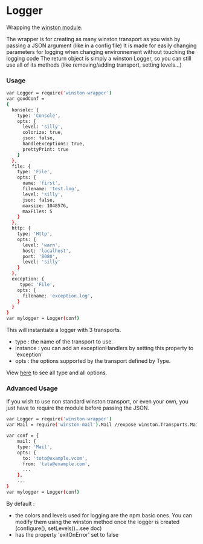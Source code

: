 # Logger
Wrapping the [winston module](https://www.npmjs.com/package/winston).

The wrapper is for creating as many winston transport as you wish by passing a JSON argument (like in a config file)
It is made for easily changing parameters for logging when changing environnement without touching the logging code
The return object is simply a winston Logger, so you can still use all of its methods (like removing/adding transport, setting levels...)

### Usage

```sh
var Logger = require('winston-wrapper')
var goodConf =
{
  konsole: {
    type: 'Console',
    opts: {
      level: 'silly',
      colorize: true,
      json: false,
      handleExceptions: true,
      prettyPrint: true
    }
  },
  file: {
    type: 'File',
    opts: {
      name: 'first',
      filename: 'test.log',
      level: 'silly',
      json: false,
      maxsize: 1048576,
      maxFiles: 5
    }
  },
  http: {
    type: 'Http',
    opts: {
      level: 'warn',
      host: 'localhost',
      port: '8080',
      level: 'silly'
    }
  },
  exception: {
     type: 'File',
    opts: {
      filename: 'exception.log',
    }
  }
}
var mylogger = Logger(conf)
```
This will instantiate a logger with 3 transports.
  - type : the name of the transport to use.
  - instance : you can add an exceptionHandlers by setting this property to 'exception'
  - opts : the options supported by the transport defined by Type.
  
View [here](https://github.com/winstonjs/winston/blob/master/docs/transports.md#winston-core) to see all type and all options.
### Advanced Usage

If you wish to use non standard winston transport, or even your own, you just have to require the module before passing the JSON.
```sh
var Logger = require('winston-wrapper')
var Mail = require('winston-mail').Mail //expose winston.Transports.Mail

var conf = {
    mail: {
    type: 'Mail',
    opts: {
      to: 'toto@example.vcom',
      from: 'tata@example.com',
      ...
    },
    ...
}
var mylogger = Logger(conf)
```

By default :
  - the colors and levels used for logging are the npm basic ones. You can modify them using the winston method once the logger is created (configure(), setLevels()...see doc)
  - has the property 'exitOnError' set to false